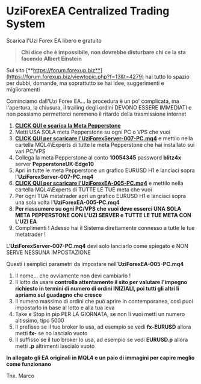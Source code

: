 # UziForexEA Centralized Trading System
Scarica l'Uzi Forex EA libero e gratuito

> **Chi dice che è impossibile, non dovrebbe disturbare chi ce la sta facendo**
> **Albert Einstein**

Sul sito [**https://forum.forexup.biz**](https://forum.forexup.biz/viewtopic.php?f=13&t=4279) hai tutto lo spazio per dubbi, domande, ma soprattutto se hai idee, suggerimenti e miglioramenti

Cominciamo dall'Uzi Forex EA... la procedura è un po' complicata, ma l'apertura, la chiusura, il trailing degli ordini DEVONO ESSERE IMMEDIATI e non possiamo permetterci nemmeno il ritardo della trasmissione internet

1.  [**CLICK QUI e scarica la Meta Pepperstone**](https://cloud.go.pepperstone.com/go-to?page=pepperstone-uk-mt4-win)
2.  Metti USA SOLA meta Pepperstone su ogni PC o VPS che vuoi
3.  [**CLICK QUI per scaricare l'**UziForexServer-007-PC.mq4****](https://drive.google.com/uc?export=download&id=1fcmHvpLsSopoDo-MPWhBhc7UNPXlcyDL) e mettilo nella cartella MQL4\Experts di tutte le meta Pepperstone che hai installato sui vari PC/VPS
4.  Collega la meta Pepperstone al conto **10054345** password **blitz4x** server **PepperstoneUK-Edge10**
5.  Apri in tutte le meta Pepperstone un grafico EURUSD H1 e lanciaci sopra l'**UziForexServer-007-PC.mq4**
6.  [**CLICK QUI per scaricare l'**UziForexEA-005-PC.mq4****](https://drive.google.com/uc?export=download&id=1hLHPJqD7bbSrE21OD_HhN7t70SLLTBb_) e mettilo nella cartella MQL4\Experts di TUTTE LE TUE meta che vuoi
7.  Per ogni TUA metatrader apri un grafico EURUSD H1 e lanciaci sopra una sola volta l'**UziForexEA-005-PC.mq4**
8.  **Per riassumere su ogni PC/VPS che vuoi deve esserci UNA SOLA META PEPPERSTONE CON L'UZI SERVER e TUTTE LE TUE META CON L'UZI EA**
9.  Complimenti ! Adesso hai il Sistema direttamente connesso a tutte le tue metatrader !

L'**UziForexServer-007-PC.mq4** devi solo lanciarlo come spiegato e NON SERVE NESSUNA IMPOSTAZIONE

Questi i semplici parametri da impostare nell'**UziForexEA-005-PC.mq4**

1.  Il nome... che ovviamente non devi cambiarlo !
2.  Il lotto da usare **controlla attentamente il sito per valutare l'impegno richiesto in termini di numero di ordini INIZIALI, poi tutti gli altri li apriamo sul guadagno che cresce**
3.  Il numero massimo di ordini che può aprire in contemporanea, così puoi impostarlo in base al lotto e alla tua leva
4.  Take e Stop in pip PER LA GIORNATA, se non li vuoi metti un numero altissimo, tipo 5000
5.  Il prefisso se il tuo broker lo usa, ad esempio se vedi **fx-EURUSD** allora metti **fx-** se no lascialo vuoto
6.  Il suffisso se il tuo broker lo usa, ad esempio se vedi **EURUSD.p** allora metti **.p** altrimenti lascialo vuoto

**In allegato gli EA originali in MQL4 e un paio di immagini per capire meglio come funzionano**

Tnx. Marco
